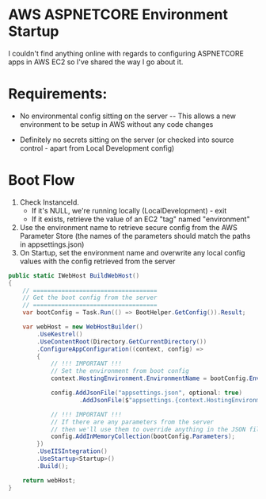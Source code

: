 # AWS ASPNETCORE Environment Startup

I couldn't find anything online with regards to configuring ASPNETCORE apps in AWS EC2 so I've shared the way I go about it.

Requirements:
=============

* No environmental config sitting on the server
  -- This allows a new environment to be setup in AWS without any code changes

* Definitely no secrets sitting on the server (or checked into source control - apart from Local Development config)

Boot Flow
=========

1. Check InstanceId.
   * If it's NULL, we're running locally (LocalDevelopment) - exit
   * If it exists, retrieve the value of an EC2 "tag" named "environment"
2. Use the environment name to retrieve secure config from the AWS Parameter Store (the names of the parameters should match the paths in appsettings.json)
3. On Startup, set the environment name and overwrite any local config values with the config retrieved from the server

```C#
public static IWebHost BuildWebHost()
{
    // ===================================
    // Get the boot config from the server
    // ===================================
    var bootConfig = Task.Run(() => BootHelper.GetConfig()).Result;

    var webHost = new WebHostBuilder()
        .UseKestrel()
        .UseContentRoot(Directory.GetCurrentDirectory())
        .ConfigureAppConfiguration((context, config) =>
        {
            // !!! IMPORTANT !!!
            // Set the environment from boot config
            context.HostingEnvironment.EnvironmentName = bootConfig.Environment;

            config.AddJsonFile("appsettings.json", optional: true)
                    .AddJsonFile($"appsettings.{context.HostingEnvironment.EnvironmentName}.json", optional: true);

            // !!! IMPORTANT !!!
            // If there are any parameters from the server
            // then we'll use them to override anything in the JSON files
            config.AddInMemoryCollection(bootConfig.Parameters);
        })
        .UseIISIntegration()
        .UseStartup<Startup>()
        .Build();

    return webHost;
}
```
